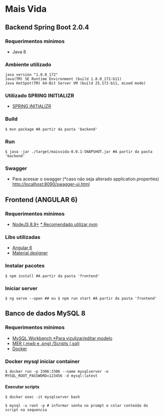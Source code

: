 # Mais Vida

## Backend Spring Boot 2.0.4
### Requerimentos mínimos
 - Java 8
 
### Ambiente utilizado
```
java version "1.8.0_172"
Java(TM) SE Runtime Environment (build 1.8.0_172-b11)
Java HotSpot(TM) 64-Bit Server VM (build 25.172-b11, mixed mode)
```


### Utilizado SPRING INITIALIZR
- [SPRING INITIALIZR](https://start.spring.io/)

### Build
```$ mvn package #A partir da pasta 'backend'```

### Run
```$ java -jar ./target/maisvida-0.0.1-SNAPSHOT.jar #A partir da pasta 'backend'```

### Swagger
 - Para acessar o swagger (*caso não seja alterado application.properties) [http://localhost:8090/swagger-ui.html](http://localhost:8090/swagger-ui.html)

## Frontend (ANGULAR 6)
### Requerimentos mínimos
 - [NodeJS 8.9+](https://nodejs.org/en/) [* Recomendado utilizar nvm](https://github.com/creationix/nvm)

### Libs utilizadas
 - [Angular 6](https://angular.io/)
 - [Material designer](https://getmdl.io/)
  
### Instalar pacotes
 
```$ npm install #A partir da pasta 'frontend'```

### Iniciar server

```$ ng serve --open ## ou $ npm run start #A partir da pasta 'frontend'```


## Banco de dados MySQL 8
### Requerimentos mínimos
 - [MySQL Workbench *Para vizulizar/editar modelo](https://dev.mysql.com/downloads/workbench/)
 - [MER (.mwb e .png) /Scripts (.sql)](/mer)
 - [Docker](https://docs.docker.com/docker-for-windows/install/)

### Docker mysql iniciar container

```$ docker run -p 3306:3306 --name mysqlserver -e MYSQL_ROOT_PASSWORD=123456 -d mysql:latest```


#### Executar scripts
```$ docker exec -it mysqlserver bash```

```$ mysql -u root -p # informar senha no prompt e colar conteúdo do script na sequencia```